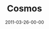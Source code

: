 ---
layout: message
category: message
series: "The Story"
title: "Cosmos"
date: 2011-03-26-00-00
message_id: 664
audio: "http://s3.amazonaws.com/crossroads-media/messages/audio/thestory01.mp3"
audio-duration: "47:44"
program: "http://s3.amazonaws.com/crossroads-media/documents/03_26-27_11Program.pdf"
description: "We'll be starting at the beginning of the story-before the world began-and talking about what it means that God is eternal and holy."
video: "http://s3.amazonaws.com/crossroads-media/messages/video/thestory01.mp4"
video-duration: "47:50"
video-image: "http://s3.amazonaws.com/crossroads-media/images/thestory01_still.jpg"
tag: 
 - mingo
 - story
 - program
 - community-groups
 - healing-groups
 - small-groups
explicit: false
---
